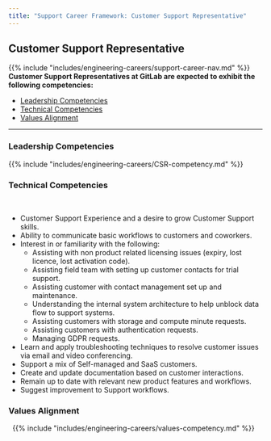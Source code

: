 ```yaml
---
title: "Support Career Framework: Customer Support Representative"
---
```


## Customer Support Representative

 {{% include "includes/engineering-careers/support-career-nav.md" %}}
 
**Customer Support Representatives at GitLab are expected to exhibit the following competencies:**
 
- [Leadership Competencies](#leadership-competencies)
- [Technical Competencies](#technical-competencies)
- [Values Alignment](#values-alignment)

---

### Leadership Competencies
 
{{% include "includes/engineering-careers/CSR-competency.md" %}}
 
### Technical Competencies
 
- Customer Support Experience and a desire to grow Customer Support skills.
- Ability to communicate basic workflows to customers and coworkers.
- Interest in or familiarity with the following:
    - Assisting with non product related licensing issues (expiry, lost licence, lost activation code).
    - Assisting field team with setting up customer contacts for trial support.
    - Assisting customer with contact management set up and maintenance.
    - Understanding the internal system architecture to help unblock data flow to support systems.
    - Assisting customers with storage and compute minute requests.
    - Assisting customers with authentication requests.
    - Managing GDPR requests.
- Learn and apply troubleshooting techniques to resolve customer issues via email and video conferencing.
- Support a mix of Self-managed and SaaS customers.
- Create and update documentation based on customer interactions.
- Remain up to date with relevant new product features and workflows.
- Suggest improvement to Support workflows.
 

### Values Alignment
 
{{% include "includes/engineering-careers/values-competency.md" %}}
